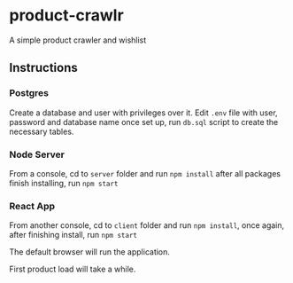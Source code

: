 # product-crawlr

A simple product crawler and wishlist

## Instructions

### Postgres

Create a database and user with privileges over it. Edit `.env` file with user, password and database name
once set up, run `db.sql` script to create the necessary tables.

### Node Server

From a console, cd to `server` folder and run `npm install` after all packages finish installing, run
`npm start`

### React App

From another console, cd to `client` folder and run `npm install`, once again, after finishing install,
run `npm start`

The default browser will run the application.

First product load will take a while.
